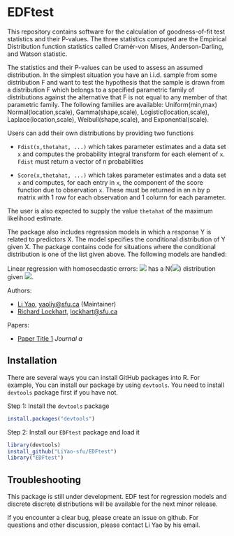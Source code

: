 # EDFtest
This repository contains software for the calculation of goodness-of-fit
test statistics and their P-values.  The three statistics computed are the
Empirical Distribution function statistics called Cramér-von Mises, Anderson-Darling,
and Watson statistic.  

The statistics and their P-values can be used to assess an assumed distribution. In the simplest situation
you have an i.i.d. sample from some distribution F and want to test the hypothesis that the sample is drawn from
a distribution F which belongs to a specified parametric family of distributions against the alternative that 
F is not equal to any member of that parametric family. The following families are available:
Uniform(min,max)
Normal(location,scale),
Gamma(shape,scale),
Logistic(location,scale),
Laplace(location,scale),
Weibull(shape,scale), and
Exponential(scale).

Users can add their own distributions by providing two functions

* `Fdist(x,thetahat, ...)` which takes parameter estimates and a data set `x` and computes the probability integral transform for each element of `x`. `Fdist` must return a vector of n probabilities

* `Score(x,thetahat, ...)` which takes parameter estimates and a data set `x` and computes, for each entry in `x`, the component of the score function due to observation `x`. These must be returned in an n by p matrix with 1 row for each observation and 1 column for each parameter.

The user is also expected to supply the value `thetahat` of the maximum likelihood estimate.

The package also includes regression models in which a response Y is related to predictors X. 
The model specifies the conditional distribution of Y given X.  The package contains code
for situations where the conditional distribution is one of the list given above.  The 
following models are handled:

Linear regression with homosecdastic errors: <img src="https://render.githubusercontent.com/render/math?math=Y_i"> has a N(<img src="https://render.githubusercontent.com/render/math?math=X_i \beta, \sigma^2">) distribution given <img src="https://render.githubusercontent.com/render/math?math=X_i">.

Authors:

-   [Li Yao](https://github.com/LiYao-sfu),
    <yaoliy@sfu.ca> (Maintainer)
-   [Richard Lockhart](http://www.sfu.ca/~lockhart/),
    <lockhart@sfu.ca>

Papers:

-   [Paper Title 1](https:) *Journal a*



## Installation
There are several ways you can install GitHub packages into R. For example,
You can install our package by using `devtools`. You need to install `devtools` package first if you have not.


Step 1: Install the `devtools` package
```R
install.packages("devtools")
```

Step 2: Install our `EDFtest` package and load it
```R
library(devtools)
install_github("LiYao-sfu/EDFtest")
library("EDFtest")
```

## Troubleshooting
This package is still under development. EDF test for regression models and discrete discrete distributions 
will be available for the next minor release.

If you encounter a clear bug, please create an issue on github. For questions and other discussion, please 
contact Li Yao by his email.
